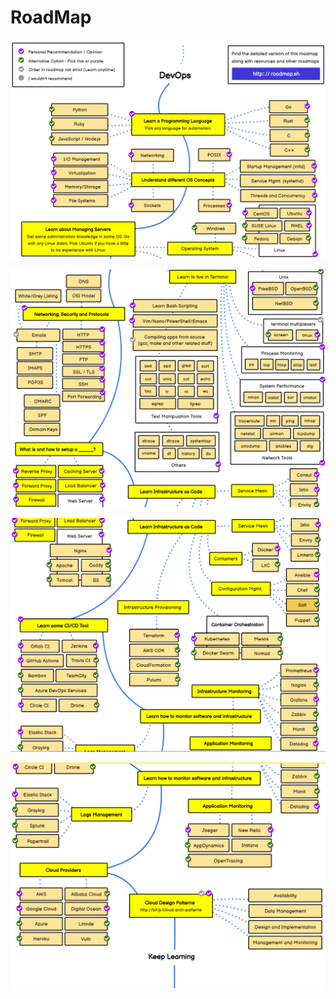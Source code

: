 # RoadMap

![](<../.gitbook/assets/image (9) (1).png>)

![](<../.gitbook/assets/image (10).png>)

![](<../.gitbook/assets/image (3).png>)

![](<../.gitbook/assets/image (5) (1).png>)
